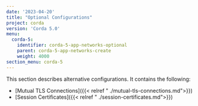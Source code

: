 ```yaml
---
date: '2023-04-20'
title: "Optional Configurations"
project: corda
version: 'Corda 5.0'
menu:
  corda-5:
    identifier: corda-5-app-networks-optional
    parent: corda-5-app-networks-create
    weight: 4000
section_menu: corda-5
---
```

This section describes alternative configurations. It contains the following:
* [Mutual TLS Connections]({{< relref " ./mutual-tls-connections.md">}})
* [Session Certificates]({{< relref " ./session-certificates.md">}})
